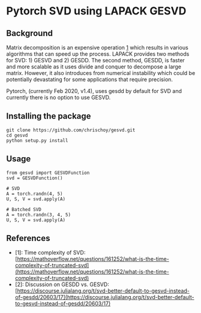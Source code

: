 # Pytorch SVD using LAPACK GESVD

## Background

Matrix decomposition is an expensive operation [1](https://mathoverflow.net/questions/161252/what-is-the-time-complexity-of-truncated-svd) which results in various algorithms that can speed up the process.
LAPACK provides two methods for SVD: 1) GESVD and 2) GESDD. The second method, GESDD, is faster and more scalable as it uses divide and conquer to decompose a large matrix. However, it also introduces from numerical instability which could be potentially devastating for some applications that require precision.

Pytorch, (currently Feb 2020, v1.4), uses gesdd by default for SVD and currently there is no option to use GESVD.

## Installing the package

```
git clone https://github.com/chrischoy/gesvd.git
cd gesvd
python setup.py install
```

## Usage

```
from gesvd import GESVDFunction
svd = GESVDFunction()

# SVD
A = torch.randn(4, 5)
U, S, V = svd.apply(A)

# Batched SVD
A = torch.randn(3, 4, 5)
U, S, V = svd.apply(A)
```


## References

- [1]: Time complexity of SVD: [https://mathoverflow.net/questions/161252/what-is-the-time-complexity-of-truncated-svd](https://mathoverflow.net/questions/161252/what-is-the-time-complexity-of-truncated-svd)
- [2]: Discussion on GESDD vs. GESVD: [https://discourse.julialang.org/t/svd-better-default-to-gesvd-instead-of-gesdd/20603/17](https://discourse.julialang.org/t/svd-better-default-to-gesvd-instead-of-gesdd/20603/17)
